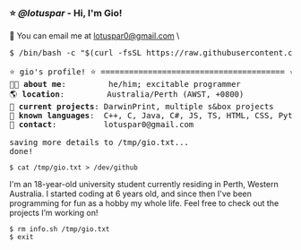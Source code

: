 ### ⭐️ *@lotuspar* - Hi, I'm Gio!
📧 You can email me at lotuspar0@gmail.com \
<pre>
$ /bin/bash -c "$(curl -fsSL https://raw.githubusercontent.com/lotuspar/lotuspar/main/info.sh)"

⭐️ gio's profile! ⭐️ ======================================= ⭐️
🏃🏾 <b>about me</b>:         he/him; excitable programmer
🌎 <b>location</b>:         Australia/Perth (AWST, +0800)
📖 <b>current projects</b>: DarwinPrint, multiple s&box projects
📖 <b>known languages</b>:  C++, C, Java, C#, JS, TS, HTML, CSS, Python, PHP, Bash
📖 <b>contact</b>:          lotuspar0@gmail.com

saving more details to /tmp/gio.txt...
done!
</pre>
```
$ cat /tmp/gio.txt > /dev/github
```
I'm an 18-year-old university student currently residing in Perth, Western Australia. I started coding at 6 years old, and since then I've been programming for fun as a hobby my whole life. Feel free to check out the projects I’m working on!
```
$ rm info.sh /tmp/gio.txt
$ exit
```
